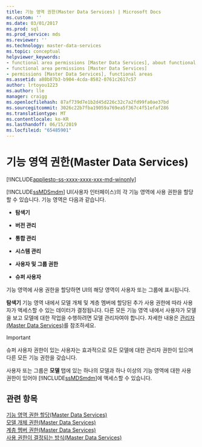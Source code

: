 ```yaml
---
title: 기능 영역 권한(Master Data Services) | Microsoft Docs
ms.custom: ''
ms.date: 03/01/2017
ms.prod: sql
ms.prod_service: mds
ms.reviewer: ''
ms.technology: master-data-services
ms.topic: conceptual
helpviewer_keywords:
- functional area permissions [Master Data Services], about functional area permissions
- functional area permissions [Master Data Services]
- permissions [Master Data Services], functional areas
ms.assetid: a80b87b3-b904-4cda-8582-0761c2617c57
author: lrtoyou1223
ms.author: lle
manager: craigg
ms.openlocfilehash: 87af739d7e1b2d45d226c32c7a2fd99fa0ae37bd
ms.sourcegitcommit: 3026c22b7fba19059a769ea5f367c4f51efaf286
ms.translationtype: MT
ms.contentlocale: ko-KR
ms.lasthandoff: 06/15/2019
ms.locfileid: "65485901"
---
```

# <a name="functional-area-permissions-master-data-services"></a>기능 영역 권한(Master Data Services)

[!INCLUDE[appliesto-ss-xxxx-xxxx-xxx-md-winonly](../includes/appliesto-ss-xxxx-xxxx-xxx-md-winonly.md)]

  [!INCLUDE[ssMDSmdm](../includes/ssmdsmdm-md.md)] UI(사용자 인터페이스)의 각 기능 영역에 사용 권한을 할당할 수 있습니다. 기능 영역은 다음과 같습니다.  
  
-   **탐색기**  
  
-   **버전 관리**  
  
-   **통합 관리**  
  
-   **시스템 관리**  
  
-   **사용자 및 그룹 권한**  
  
-   **슈퍼 사용자**  
  
 기능 영역에 사용 권한을 할당하면 UI의 해당 영역이 사용자 또는 그룹에 표시됩니다.  
  
 **탐색기** 기능 영역 내에서 모델 개체 및 계층 멤버에 할당된 추가 사용 권한에 따라 사용자가 액세스할 수 있는 데이터가 결정됩니다. 다른 모든 기능 영역 내에서 사용자가 모델을 보고 모델에 대한 작업을 수행하려면 모델 관리자여야 합니다. 자세한 내용은 [관리자&#40;Master Data Services&#41;](../master-data-services/administrators-master-data-services.md)를 참조하세요.  
  
> [!IMPORTANT]  
>  슈퍼 사용자 권한이 있는 사용자는 효과적으로 모든 모델에 대한 관리자 권한이 있으며 다른 모든 기능 권한을 갖습니다.  
  
 사용자 또는 그룹은 **모델** 탭에 있는 하나의 모델과 하나 이상의 기능 영역에 대한 사용 권한이 있어야 [!INCLUDE[ssMDSmdm](../includes/ssmdsmdm-md.md)]에 액세스할 수 있습니다.  
  
## <a name="see-also"></a>관련 항목  
 [기능 영역 권한 할당&#40;Master Data Services&#41;](../master-data-services/assign-functional-area-permissions-master-data-services.md)   
 [모델 개체 권한&#40;Master Data Services&#41;](../master-data-services/model-object-permissions-master-data-services.md)   
 [계층 멤버 권한&#40;Master Data Services&#41;](../master-data-services/hierarchy-member-permissions-master-data-services.md)   
 [사용 권한이 결정되는 방식&#40;Master Data Services&#41;](../master-data-services/how-permissions-are-determined-master-data-services.md)  
  
  
